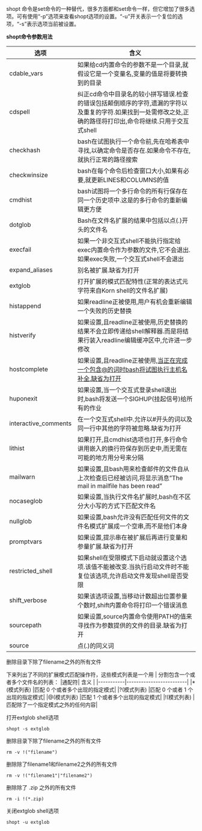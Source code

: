 shopt 命令是set命令的一种替代，很多方面都和set命令一样，但它增加了很多选项。可有使用“-p”选项来查看shopt选项的设置。“-u”开关表示一个复位的选项，“-s”表示选项当前被设置。


**shopt命令参数用法**

|选项|	含义   |
|--------|-------------------------------------------------------------------|
|cdable_vars	|如果给cd内置命令的参数不是一个目录,就假设它是一个变量名,变量的值是将要转换到的目录|
|cdspell	|纠正cd命令中目录名的较小拼写错误.检查的错误包括颠倒顺序的字符,遗漏的字符以及重复的字符.如果找到一处需修改之处,正确的路径将打印出,命令将继续.只用于交互式shell|
|checkhash	|bash在试图执行一个命令前,先在哈希表中寻找,以确定命令是否存在.如果命令不存在,就执行正常的路径搜索|
|checkwinsize	|bash在每个命令后检查窗口大小,如果有必要,就更新LINES和COLUMNS的值|
|cmdhist	|bash试图将一个多行命令的所有行保存在同一个历史项中.这是的多行命令的重新编辑更方便|
|dotglob	|Bash在文件名扩展的结果中包括以点(.)开头的文件名|
|execfail	|如果一个非交互式shell不能执行指定给exec内置命令作为参数的文件,它不会退出.如果exec失败,一个交互式shell不会退出|
|expand_aliases	|别名被扩展.缺省为打开|
|extglob	|打开扩展的模式匹配特性(正常的表达式元字符来自Korn shell的文件名扩展)|
|histappend	|如果readline正被使用,用户有机会重新编辑一个失败的历史替换|
|histverify	|如果设置,且readline正被使用,历史替换的结果不会立即传递给shell解释器.而是将结果行装入readline编辑缓冲区中,允许进一步修改|
|hostcomplete	|如果设置,且readline正被使用,当正在完成一个包含@的词时bash将试图执行主机名补全.缺省为打开|
|huponexit	|如果设置,当一个交互式登录shell退出时,bash将发送一个SIGHUP(挂起信号)给所有的作业|
|interactive_comments	|在一个交互式shell中.允许以#开头的词以及同一行中其他的字符被忽略.缺省为打开|
|lithist	|如果打开,且cmdhist选项也打开,多行命令讲用嵌入的换行符保存到历史中,而无需在可能的地方用分号来分隔|
|mailwarn	|如果设置,且bash用来检查邮件的文件自从上次检查后已经被访问,将显示消息”The mail in mailfile has been read”|
|nocaseglob	|如果设置,当执行文件名扩展时,bash在不区分大小写的方式下匹配文件名|
|nullglob	|如果设置,bash允许没有匹配任何文件的文件名模式扩展成一个空串,而不是他们本身|
|promptvars	|如果设置,提示串在被扩展后再进行变量和参量扩展.缺省为打开|
|restricted_shell	|如果shell在受限模式下启动就设置这个选项.该值不能被改变.当执行启动文件时不能复位该选项,允许启动文件发现shell是否受限|
|shift_verbose	|如果该选项设置,当移动计数超出位置参量个数时,shift内置命令将打印一个错误消息|
|sourcepath	|如果设置,source内置命令使用PATH的值来寻找作为参数提供的文件的目录.缺省为打开|
|source	|点(.)的同义词|

删除目录下除了filename之外的所有文件

下来列出了不同的扩展模式匹配操作符，这些模式列表是一个用 | 分割包含一个或者多个文件名的列表：
|通配符|	含义  |
|-----------|-------------------------|
|\*(模式列表)	|匹配 0 个或者多个出现的指定模式|
|?(模式列表)	|匹配 0 个或者 1 个出现的指定模式|
|@(模式列表)	|匹配 1 个或者多个出现的指定模式|
|!(模式列表)	|匹配除了一个指定模式之外的任何内容|

打开extglob shell选项

    shopt -s extglob
删除目录下除了filename之外的所有文件

    rm -v !("filename")
删除除了filename1和filename2之外的所有文件

    rm -v !("filename1"|"filename2")
删除除了 .zip 之外的所有文件

    rm -i !(*.zip)
关闭extglob shell选项

    shopt -u extglob
